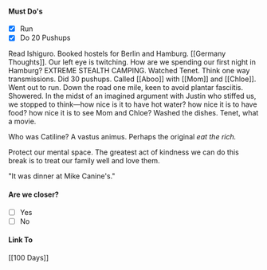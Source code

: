 #### Must Do's
- [x] Run
- [x] Do 20 Pushups

Read Ishiguro. Booked hostels for Berlin and Hamburg. [[Germany Thoughts]]. Our left eye is twitching. How are we spending our first night in Hamburg? EXTREME STEALTH CAMPING. Watched Tenet. Think one way transmissions. Did 30 pushups. Called [[Aboo]] with [[Mom]] and [[Chloe]]. Went out to run. Down the road one mile, keen to avoid plantar fasciitis. Showered. In the midst of an imagined argument with Justin who stiffed us, we stopped to think—how nice is it to have hot water? how nice it is to have food? how nice it is to see Mom and Chloe? Washed the dishes. Tenet, what a movie. 

Who was Catiline?
A vastus animus. Perhaps the original *eat the rich.*

Protect our mental space. The greatest act of kindness we can do this break is to treat our family well and love them. 

"It was dinner at Mike Canine's."
#### Are we closer?
- [ ] Yes
- [ ] No
#### Link To
[[100 Days]]
